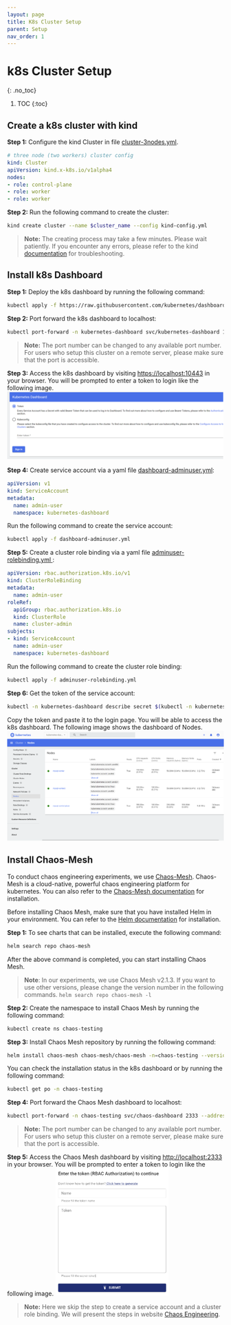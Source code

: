 ```yaml
---
layout: page
title: K8s Cluster Setup
parent: Setup
nav_order: 1
---
```


# k8s Cluster Setup 
{: .no_toc}


1. TOC
{:toc}

## Create a k8s cluster with kind

**Step 1:** Configure the kind Cluster in file <u>cluster-3nodes.yml</u>.
```yaml
# three node (two workers) cluster config
kind: Cluster
apiVersion: kind.x-k8s.io/v1alpha4
nodes:
- role: control-plane
- role: worker
- role: worker
```

**Step 2:** Run the following command to create the cluster:
```bash
kind create cluster --name $cluster_name --config kind-config.yml
```
> **Note:** The creating process may take a few minutes. Please wait patiently. If you encounter any errors, please refer to the kind [documentation](https://kind.sigs.k8s.io/docs/user/quick-start/) for troubleshooting.

## Install k8s Dashboard

**Step 1:** Deploy the k8s dashboard by running the following command:
```bash
kubectl apply -f https://raw.githubusercontent.com/kubernetes/dashboard/v2.5.0/aio/deploy/recommended.yaml
```

**Step 2:** Port forward the k8s dashboard to localhost:
```bash
kubectl port-forward -n kubernetes-dashboard svc/kubernetes-dashboard 10443:443 --address 0.0.0.0
```
> **Note:** The port number can be changed to any available port number. For users who setup this cluster on a remote server, please make sure that the port is accessible.

**Step 3:** Access the k8s dashboard by visiting [https://localhost:10443](https://localhost:10443) in your browser. You will be prompted to enter a token to login like the following image.
![k8s dashboard login](./../../assets/images/k8s_db_login.png)

**Step 4:** Create service account via a yaml file <u>dashboard-adminuser.yml</u>:
```yaml
apiVersion: v1
kind: ServiceAccount
metadata:
  name: admin-user
  namespace: kubernetes-dashboard
```
Run the following command to create the service account:
```bash
kubectl apply -f dashboard-adminuser.yml
```

**Step 5:** Create a cluster role binding via a yaml file <u>adminuser-rolebinding.yml </u>:
```yaml
apiVersion: rbac.authorization.k8s.io/v1
kind: ClusterRoleBinding
metadata:
  name: admin-user
roleRef:
  apiGroup: rbac.authorization.k8s.io
  kind: ClusterRole
  name: cluster-admin
subjects:
- kind: ServiceAccount
  name: admin-user
  namespace: kubernetes-dashboard
```
Run the following command to create the cluster role binding:
```bash
kubectl apply -f adminuser-rolebinding.yml
```

**Step 6:** Get the token of the service account:
```bash
kubectl -n kubernetes-dashboard describe secret $(kubectl -n kubernetes-dashboard get secret | grep admin-user | awk '{print $1}')
```
Copy the token and paste it to the login page. You will be able to access the k8s dashboard. The following image shows the dashboard of Nodes.
![k8s dashboard nodes](./../../assets/images/k8s_db_nodes.png)

## Install Chaos-Mesh
To conduct chaos engineering experiments, we use [Chaos-Mesh](https://chaos-mesh.org/). Chaos-Mesh is a cloud-native, powerful chaos engineering platform for kubernetes. You can also refer to the [Chaos-Mesh documentation](https://chaos-mesh.org/docs/production-installation-using-helm/) for installation.

Before installing Chaos Mesh, make sure that you have installed Helm in your environment. You can refer to the [Helm documentation](https://helm.sh/docs/intro/install/) for installation.

**Step 1:** To see charts that can be installed, execute the following command:
```bash
helm search repo chaos-mesh
```
After the above command is completed, you can start installing Chaos Mesh.

> **Note**: In our experiments, we use Chaos Mesh v2.1.3. If you want to use other versions, please change the version number in the following commands. `helm search repo chaos-mesh -l`

**Step 2:** Create the namespace to install Chaos Mesh by running the following command:
```bash
kubectl create ns chaos-testing
```

**Step 3:** Install Chaos Mesh repository by running the following command:
```bash
helm install chaos-mesh chaos-mesh/chaos-mesh -n=chaos-testing --version 2.1.3
```
You can check the installation status in the k8s dashboard or by running the following command:
```bash
kubectl get po -n chaos-testing
```

**Step 4:** Port forward the Chaos Mesh dashboard to localhost:
```bash
kubectl port-forward -n chaos-testing svc/chaos-dashboard 2333 --address 0.0.0.0
```
> **Note:** The port number can be changed to any available port number. For users who setup this cluster on a remote server, please make sure that the port is accessible.

**Step 5:** Access the Chaos Mesh dashboard by visiting [http://localhost:2333](http://localhost:2333) in your browser. You will be prompted to enter a token to login like the following image.
<img src="./../../assets/images/chaos_mesh_login.png" style="zoom:33%;" />

> **Note:** Here we skip the step to create a service account and a cluster role binding. We will present the steps in website [Chaos
> Engineering](https://zhenlanji.github.io/PerfCE/chaos/).
